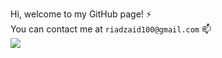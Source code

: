Hi, welcome to my GitHub page! ⚡<br>
You can contact me at `riadzaid100@gmail.com` 📫 <br>
![](https://komarev.com/ghpvc/?username=RiadZX)<br/> 
